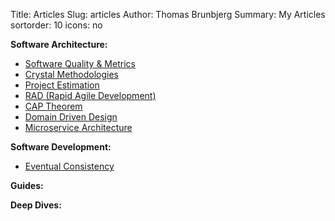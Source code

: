Title: Articles
Slug: articles
Author: Thomas Brunbjerg
Summary: My Articles
sortorder: 10
icons: no

 **Software Architecture:**

* [Software Quality & Metrics]({filename}/articles/quality_metrics.md)
* [Crystal Methodologies]({filename}/articles/crystal_methodologies.md)
* [Project Estimation]({filename}/articles/estimating_projects.md)
* [RAD (Rapid Agile Development)]({filename}/articles/rapid_agile_development.md)
* [CAP Theorem]({filename}/articles/cap_theorem.md)
* [Domain Driven Design]({filename}/articles/domain_driven_design.md)
* [Microservice Architecture]({filename}/articles/microservice_architecture.md)

 **Software Development:**

* [Eventual Consistency]({filename}/articles/eventual_consistency.md)

**Guides:**

**Deep Dives:**